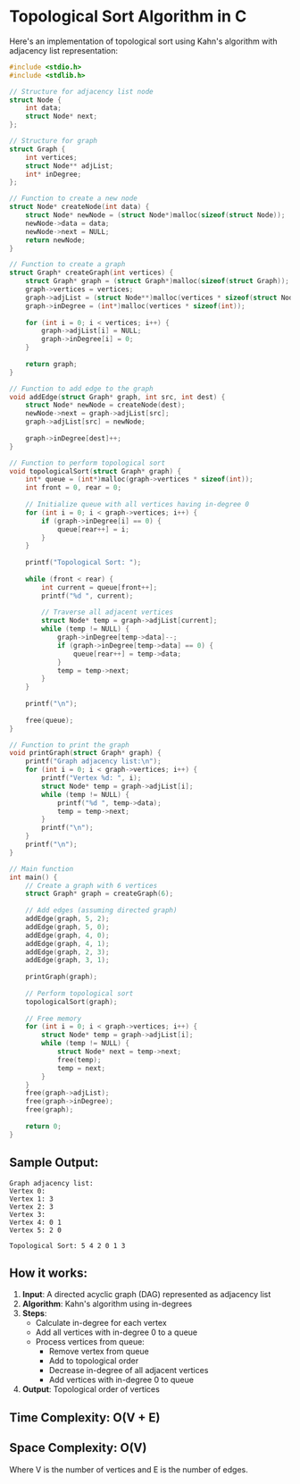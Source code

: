 # Topological Sort Algorithm in C

Here's an implementation of topological sort using Kahn's algorithm with adjacency list representation:

```c
#include <stdio.h>
#include <stdlib.h>

// Structure for adjacency list node
struct Node {
    int data;
    struct Node* next;
};

// Structure for graph
struct Graph {
    int vertices;
    struct Node** adjList;
    int* inDegree;
};

// Function to create a new node
struct Node* createNode(int data) {
    struct Node* newNode = (struct Node*)malloc(sizeof(struct Node));
    newNode->data = data;
    newNode->next = NULL;
    return newNode;
}

// Function to create a graph
struct Graph* createGraph(int vertices) {
    struct Graph* graph = (struct Graph*)malloc(sizeof(struct Graph));
    graph->vertices = vertices;
    graph->adjList = (struct Node**)malloc(vertices * sizeof(struct Node*));
    graph->inDegree = (int*)malloc(vertices * sizeof(int));
    
    for (int i = 0; i < vertices; i++) {
        graph->adjList[i] = NULL;
        graph->inDegree[i] = 0;
    }
    
    return graph;
}

// Function to add edge to the graph
void addEdge(struct Graph* graph, int src, int dest) {
    struct Node* newNode = createNode(dest);
    newNode->next = graph->adjList[src];
    graph->adjList[src] = newNode;
    
    graph->inDegree[dest]++;
}

// Function to perform topological sort
void topologicalSort(struct Graph* graph) {
    int* queue = (int*)malloc(graph->vertices * sizeof(int));
    int front = 0, rear = 0;
    
    // Initialize queue with all vertices having in-degree 0
    for (int i = 0; i < graph->vertices; i++) {
        if (graph->inDegree[i] == 0) {
            queue[rear++] = i;
        }
    }
    
    printf("Topological Sort: ");
    
    while (front < rear) {
        int current = queue[front++];
        printf("%d ", current);
        
        // Traverse all adjacent vertices
        struct Node* temp = graph->adjList[current];
        while (temp != NULL) {
            graph->inDegree[temp->data]--;
            if (graph->inDegree[temp->data] == 0) {
                queue[rear++] = temp->data;
            }
            temp = temp->next;
        }
    }
    
    printf("\n");
    
    free(queue);
}

// Function to print the graph
void printGraph(struct Graph* graph) {
    printf("Graph adjacency list:\n");
    for (int i = 0; i < graph->vertices; i++) {
        printf("Vertex %d: ", i);
        struct Node* temp = graph->adjList[i];
        while (temp != NULL) {
            printf("%d ", temp->data);
            temp = temp->next;
        }
        printf("\n");
    }
    printf("\n");
}

// Main function
int main() {
    // Create a graph with 6 vertices
    struct Graph* graph = createGraph(6);
    
    // Add edges (assuming directed graph)
    addEdge(graph, 5, 2);
    addEdge(graph, 5, 0);
    addEdge(graph, 4, 0);
    addEdge(graph, 4, 1);
    addEdge(graph, 2, 3);
    addEdge(graph, 3, 1);
    
    printGraph(graph);
    
    // Perform topological sort
    topologicalSort(graph);
    
    // Free memory
    for (int i = 0; i < graph->vertices; i++) {
        struct Node* temp = graph->adjList[i];
        while (temp != NULL) {
            struct Node* next = temp->next;
            free(temp);
            temp = next;
        }
    }
    free(graph->adjList);
    free(graph->inDegree);
    free(graph);
    
    return 0;
}
```

## Sample Output:
```
Graph adjacency list:
Vertex 0: 
Vertex 1: 3 
Vertex 2: 3 
Vertex 3: 
Vertex 4: 0 1 
Vertex 5: 2 0 

Topological Sort: 5 4 2 0 1 3 
```

## How it works:

1. **Input**: A directed acyclic graph (DAG) represented as adjacency list
2. **Algorithm**: Kahn's algorithm using in-degrees
3. **Steps**:
   - Calculate in-degree for each vertex
   - Add all vertices with in-degree 0 to a queue
   - Process vertices from queue:
     - Remove vertex from queue
     - Add to topological order
     - Decrease in-degree of all adjacent vertices
     - Add vertices with in-degree 0 to queue
4. **Output**: Topological order of vertices

## Time Complexity: O(V + E)
## Space Complexity: O(V)

Where V is the number of vertices and E is the number of edges.

